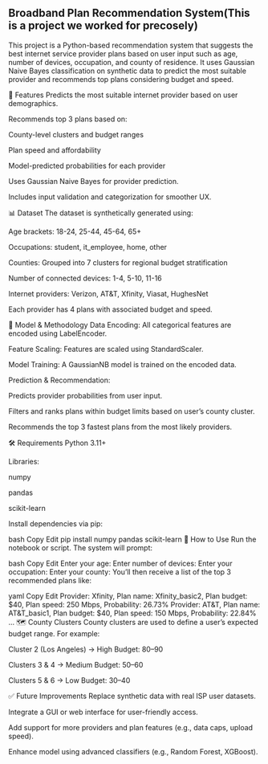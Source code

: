 ## Broadband Plan Recommendation System(This is a project we worked for precosely)


This project is a Python-based recommendation system that suggests the best internet service provider plans based on user input such as age, number of devices, occupation, and county of residence. It uses Gaussian Naive Bayes classification on synthetic data to predict the most suitable provider and recommends top plans considering budget and speed.

📌 Features
Predicts the most suitable internet provider based on user demographics.

Recommends top 3 plans based on:

County-level clusters and budget ranges

Plan speed and affordability

Model-predicted probabilities for each provider

Uses Gaussian Naive Bayes for provider prediction.

Includes input validation and categorization for smoother UX.

📊 Dataset
The dataset is synthetically generated using:

Age brackets: 18-24, 25-44, 45-64, 65+

Occupations: student, it_employee, home, other

Counties: Grouped into 7 clusters for regional budget stratification

Number of connected devices: 1-4, 5-10, 11-16

Internet providers: Verizon, AT&T, Xfinity, Viasat, HughesNet

Each provider has 4 plans with associated budget and speed.

🧠 Model & Methodology
Data Encoding: All categorical features are encoded using LabelEncoder.

Feature Scaling: Features are scaled using StandardScaler.

Model Training: A GaussianNB model is trained on the encoded data.

Prediction & Recommendation:

Predicts provider probabilities from user input.

Filters and ranks plans within budget limits based on user’s county cluster.

Recommends the top 3 fastest plans from the most likely providers.

🛠️ Requirements
Python 3.11+

Libraries:

numpy

pandas

scikit-learn

Install dependencies via pip:

bash
Copy
Edit
pip install numpy pandas scikit-learn
🚀 How to Use
Run the notebook or script. The system will prompt:

bash
Copy
Edit
Enter your age: 
Enter number of devices: 
Enter your occupation: 
Enter your county:
You’ll then receive a list of the top 3 recommended plans like:

yaml
Copy
Edit
Provider: Xfinity, Plan name: Xfinity_basic2, Plan budget: $40, Plan speed: 250 Mbps, Probability: 26.73%
Provider: AT&T, Plan name: AT&T_basic1, Plan budget: $40, Plan speed: 150 Mbps, Probability: 22.84%
...
🗺️ County Clusters
County clusters are used to define a user’s expected budget range. For example:

Cluster 2 (Los Angeles) → High Budget: $80–$90

Clusters 3 & 4 → Medium Budget: $50–$60

Clusters 5 & 6 → Low Budget: $30–$40

✅ Future Improvements
Replace synthetic data with real ISP user datasets.

Integrate a GUI or web interface for user-friendly access.

Add support for more providers and plan features (e.g., data caps, upload speed).

Enhance model using advanced classifiers (e.g., Random Forest, XGBoost).

